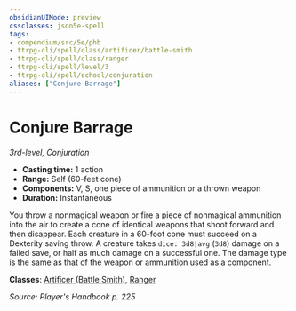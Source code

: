 ```yaml
---
obsidianUIMode: preview
cssclasses: json5e-spell
tags:
- compendium/src/5e/phb
- ttrpg-cli/spell/class/artificer/battle-smith
- ttrpg-cli/spell/class/ranger
- ttrpg-cli/spell/level/3
- ttrpg-cli/spell/school/conjuration
aliases: ["Conjure Barrage"]
---
```

# Conjure Barrage
*3rd-level, Conjuration*  

- **Casting time:** 1 action
- **Range:** Self (60-feet cone)
- **Components:** V, S, one piece of ammunition or a thrown weapon
- **Duration:** Instantaneous

You throw a nonmagical weapon or fire a piece of nonmagical ammunition into the air to create a cone of identical weapons that shoot forward and then disappear. Each creature in a 60-foot cone must succeed on a Dexterity saving throw. A creature takes `dice: 3d8|avg` (`3d8`) damage on a failed save, or half as much damage on a successful one. The damage type is the same as that of the weapon or ammunition used as a component.

**Classes**: [Artificer (Battle Smith)](compendium/classes/artificer-battle-smith-tce.md), [Ranger](compendium/classes/ranger.md)

*Source: Player's Handbook p. 225*